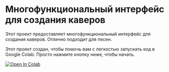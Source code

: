 <!DOCTYPE html>
<html>
<head>
    <title>Project README</title>
</head>
<body>
    <h1>Многофункциональный интерфейс для создания каверов</h1>
    <p>Этот проект предоставляет многофункциональный интерфейс для создания каверов. Отлично подходит для песен.</p>
    <p>Этот проект создан, чтобы помочь вам с легкостью запускать код в Google Colab. Просто нажмите кнопку ниже, чтобы начать.</p>
    <a href="https://colab.research.google.com/drive/1dfhddZvsHTjcIWHjBlGuVgDFl0g_cd_6?usp=sharing" target="_blank">
        <img src="https://colab.research.google.com/assets/colab-badge.svg" alt="Open In Colab"/>
    </a>
</body>
</html>
